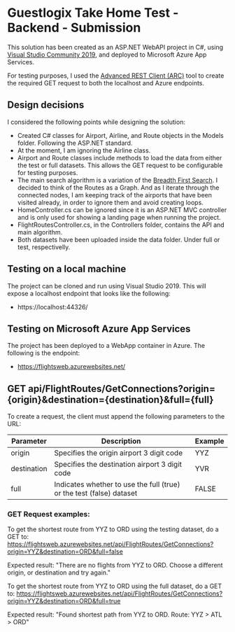 # Guestlogix Take Home Test - Backend - Submission

This solution has been created as an ASP.NET WebAPI project in C#, using [Visual Studio Community 2019](https://visualstudio.microsoft.com/downloads/), and deployed to Microsoft Azure App Services.

For testing purposes, I used the [Advanced REST Client (ARC)](https://install.advancedrestclient.com/) tool to create the required GET request to both the localhost and Azure endpoints.

## Design decisions

I considered the following points while designing the solution:

- Created C# classes for Airport, Airline, and Route objects in the Models folder. Following the ASP.NET standard.
- At the moment, I am ignoring the Airline class.
- Airport and Route classes include methods to load the data from either the test or full datasets. This allows the GET request to be configurable for testing purposes.
- The main search algorithm is a variation of the [Breadth First Search](https://www.geeksforgeeks.org/breadth-first-search-or-bfs-for-a-graph/). I decided to think of the Routes as a Graph. And as I iterate through the connected nodes, I am keeping track of the airports that have been visited already, in order to ignore them and avoid creating loops.
- HomeController.cs can be ignored since it is an ASP.NET MVC controller and is only used for showing a landing page when running the project.
- FlightRoutesController.cs, in the Controllers folder, contains the API and main algorithm.
- Both datasets have been uploaded inside the data folder. Under full or test, respectivelly.

## Testing on a local machine

The project can be cloned and run using Visual Studio 2019. This will expose a localhost endpoint that looks like the following:

- https://localhost:44326/

## Testing on Microsoft Azure App Services

The project has been deployed to a WebApp container in Azure. The following is the endpoint:

- https://flightsweb.azurewebsites.net/

## GET api/FlightRoutes/GetConnections?origin={origin}&destination={destination}&full={full}

To create a request, the client must append the following parameters to the URL:

| Parameter   | Description                                                          |Example|
|-------------|----------------------------------------------------------------------|-------|
| origin      | Specifies the origin airport 3 digit code                            | YYZ   |
| destination | Specifies the destination airport 3 digit code                       | YVR   |
| full        | Indicates whether to use the full (true) or the test (false) dataset | FALSE |

### GET Request examples:

To get the shortest route from YYZ to ORD using the testing dataset, do a GET to:
https://flightsweb.azurewebsites.net/api/FlightRoutes/GetConnections?origin=YYZ&destination=ORD&full=false

Expected result: "There are no flights from YYZ to ORD. Choose a different origin, or destination and try again."

To get the shortest route from YYZ to ORD using the full dataset, do a GET to:
https://flightsweb.azurewebsites.net/api/FlightRoutes/GetConnections?origin=YYZ&destination=ORD&full=true

Expected result: "Found shortest path from YYZ to ORD. Route: YYZ > ATL > ORD"